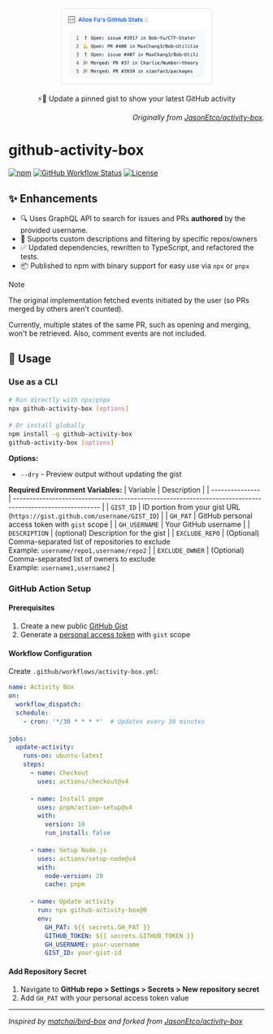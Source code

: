 <p align="center">
  <img width="300" src="./assets/preview.png">
  <p align="center">⚡️📌 Update a pinned gist to show your latest GitHub activity</p>
</p>

<p align="right"><i>
  Originally from  <a href="https://github.com/JasonEtco/activity-box">JasonEtco/activity-box</a>.
</i></p>

# github-activity-box

[![npm](https://img.shields.io/npm/v/github-activity-box.svg?style=flat-square)](https://www.npmjs.com/package/github-activity-box)
[![GitHub Workflow Status](https://img.shields.io/github/actions/workflow/status/maxchang3/github-activity-box/ci.yml?style=flat-square&label=CI)](https://github.com/maxchang3/github-activity-box/actions)
[![License](https://img.shields.io/github/license/maxchang3/github-activity-box?style=flat-square)](LICENSE)

## ✨ Enhancements

- 🔍 Uses GraphQL API to search for issues and PRs **authored** by the provided username.
- 🎨 Supports custom descriptions and filtering by specific repos/owners
- ✅ Updated dependencies, rewritten to TypeScript, and refactored the tests.
- 📦 Published to npm with binary support for easy use via `npx` or `pnpx`

> [!NOTE]
>
> The original implementation fetched events initiated by the user (so PRs merged by others aren't counted).
> 
> Currently, multiple states of the same PR, such as opening and merging, won't be retrieved. Also, comment events are not included.

## 🚀 Usage

### Use as a CLI

```bash
# Run directly with npx/pnpx
npx github-activity-box [options]

# Or install globally
npm install -g github-activity-box
github-activity-box [options]
```

**Options:**
- `--dry` - Preview output without updating the gist

**Required Environment Variables:**
| Variable        | Description                                                                                              |
| --------------- | -------------------------------------------------------------------------------------------------------- |
| `GIST_ID`       | ID portion from your gist URL (`https://gist.github.com/username/GIST_ID`)                               |
| `GH_PAT`        | GitHub personal access token with `gist` scope                                                           |
| `GH_USERNAME`   | Your GitHub username                                                                                     |
| `DESCRIPTION`   | (optional) Description for the gist                                                                      |
| `EXCLUDE_REPO`  | (Optional) Comma-separated list of repositories to exclude <br> Example: `username/repo1,username/repo2` |
| `EXCLUDE_OWNER` | (Optional) Comma-separated list of owners to exclude <br> Example: `username1,username2`                 |

### GitHub Action Setup

#### Prerequisites

1. Create a new public [GitHub Gist](https://gist.github.com/)
2. Generate a [personal access token](https://github.com/settings/personal-access-tokens) with `gist` scope

#### Workflow Configuration

Create `.github/workflows/activity-box.yml`:

```yml
name: Activity Box
on:
  workflow_dispatch:
  schedule:
    - cron: '*/30 * * * *'  # Updates every 30 minutes

jobs:
  update-activity:
    runs-on: ubuntu-latest
    steps:
      - name: Checkout
        uses: actions/checkout@v4

      - name: Install pnpm
        uses: pnpm/action-setup@v4
        with:
          version: 10
          run_install: false

      - name: Setup Node.js
        uses: actions/setup-node@v4
        with:
          node-version: 20
          cache: pnpm

      - name: Update activity
        run: npx github-activity-box@0
        env:
          GH_PAT: ${{ secrets.GH_PAT }}
          GITHUB_TOKEN: ${{ secrets.GITHUB_TOKEN }}
          GH_USERNAME: your-username
          GIST_ID: your-gist-id
```

#### Add Repository Secret

1. Navigate to **GitHub repo > Settings > Secrets > New repository secret**
2. Add `GH_PAT` with your personal access token value


---

_Inspired by [matchai/bird-box](https://github.com/matchai/bird-box) and forked from [JasonEtco/activity-box](https://github.com/JasonEtco/activity-box)_
